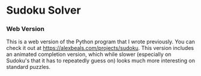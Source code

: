 # Sudoku Solver

### Web Version

This is a web version of the Python program that I wrote previously.  You can check it out at https://alexbeals.com/projects/sudoku.  This version includes an animated completion version, which while slower (especially on Sudoku's that it has to repeatedly guess on) looks much more interesting on standard puzzles.


